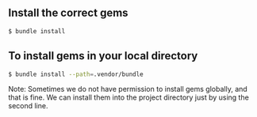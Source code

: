 ## Install the correct gems

```bash
$ bundle install
```

## To install gems in your local directory

```bash
$ bundle install --path=.vendor/bundle
```

Note: Sometimes we do not have permission to install gems globally, and that is fine. We can install them into the project directory just by using the second line.
